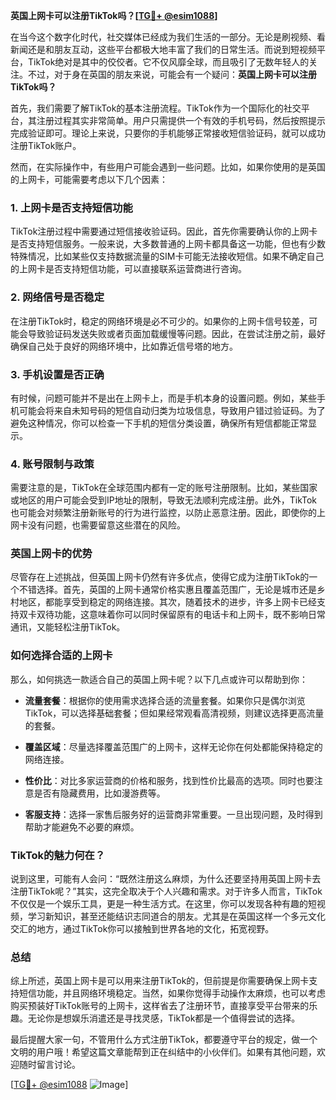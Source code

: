 **英国上网卡可以注册TikTok吗？[[TG💪+ @esim1088](https://t.me/s/esim1088)]**

在当今这个数字化时代，社交媒体已经成为我们生活的一部分。无论是刷视频、看新闻还是和朋友互动，这些平台都极大地丰富了我们的日常生活。而说到短视频平台，TikTok绝对是其中的佼佼者。它不仅风靡全球，而且吸引了无数年轻人的关注。不过，对于身在英国的朋友来说，可能会有一个疑问：**英国上网卡可以注册TikTok吗？**

首先，我们需要了解TikTok的基本注册流程。TikTok作为一个国际化的社交平台，其注册过程其实非常简单。用户只需提供一个有效的手机号码，然后按照提示完成验证即可。理论上来说，只要你的手机能够正常接收短信验证码，就可以成功注册TikTok账户。

然而，在实际操作中，有些用户可能会遇到一些问题。比如，如果你使用的是英国的上网卡，可能需要考虑以下几个因素：

### **1. 上网卡是否支持短信功能**
TikTok注册过程中需要通过短信接收验证码。因此，首先你需要确认你的上网卡是否支持短信服务。一般来说，大多数普通的上网卡都具备这一功能，但也有少数特殊情况，比如某些仅支持数据流量的SIM卡可能无法接收短信。如果不确定自己的上网卡是否支持短信功能，可以直接联系运营商进行咨询。

### **2. 网络信号是否稳定**
在注册TikTok时，稳定的网络环境是必不可少的。如果你的上网卡信号较差，可能会导致验证码发送失败或者页面加载缓慢等问题。因此，在尝试注册之前，最好确保自己处于良好的网络环境中，比如靠近信号塔的地方。

### **3. 手机设置是否正确**
有时候，问题可能并不是出在上网卡上，而是手机本身的设置问题。例如，某些手机可能会将来自未知号码的短信自动归类为垃圾信息，导致用户错过验证码。为了避免这种情况，你可以检查一下手机的短信分类设置，确保所有短信都能正常显示。

### **4. 账号限制与政策**
需要注意的是，TikTok在全球范围内都有一定的账号注册限制。比如，某些国家或地区的用户可能会受到IP地址的限制，导致无法顺利完成注册。此外，TikTok也可能会对频繁注册新账号的行为进行监控，以防止恶意注册。因此，即使你的上网卡没有问题，也需要留意这些潜在的风险。

### **英国上网卡的优势**
尽管存在上述挑战，但英国上网卡仍然有许多优点，使得它成为注册TikTok的一个不错选择。首先，英国的上网卡通常价格实惠且覆盖范围广，无论是城市还是乡村地区，都能享受到稳定的网络连接。其次，随着技术的进步，许多上网卡已经支持双卡双待功能，这意味着你可以同时保留原有的电话卡和上网卡，既不影响日常通讯，又能轻松注册TikTok。

### **如何选择合适的上网卡**
那么，如何挑选一款适合自己的英国上网卡呢？以下几点或许可以帮助到你：

- **流量套餐**：根据你的使用需求选择合适的流量套餐。如果你只是偶尔浏览TikTok，可以选择基础套餐；但如果经常观看高清视频，则建议选择更高流量的套餐。
  
- **覆盖区域**：尽量选择覆盖范围广的上网卡，这样无论你在何处都能保持稳定的网络连接。
  
- **性价比**：对比多家运营商的价格和服务，找到性价比最高的选项。同时也要注意是否有隐藏费用，比如漫游费等。

- **客服支持**：选择一家售后服务好的运营商非常重要。一旦出现问题，及时得到帮助才能避免不必要的麻烦。

### **TikTok的魅力何在？**
说到这里，可能有人会问：“既然注册这么麻烦，为什么还要坚持用英国上网卡去注册TikTok呢？”其实，这完全取决于个人兴趣和需求。对于许多人而言，TikTok不仅仅是一个娱乐工具，更是一种生活方式。在这里，你可以发现各种有趣的短视频，学习新知识，甚至还能结识志同道合的朋友。尤其是在英国这样一个多元文化交汇的地方，通过TikTok你可以接触到世界各地的文化，拓宽视野。

### **总结**
综上所述，英国上网卡是可以用来注册TikTok的，但前提是你需要确保上网卡支持短信功能，并且网络环境稳定。当然，如果你觉得手动操作太麻烦，也可以考虑购买预装好TikTok账号的上网卡，这样省去了注册环节，直接享受平台带来的乐趣。无论你是想娱乐消遣还是寻找灵感，TikTok都是一个值得尝试的选择。

最后提醒大家一句，不管用什么方式注册TikTok，都要遵守平台的规定，做一个文明的用户哦！希望这篇文章能帮到正在纠结中的小伙伴们。如果有其他问题，欢迎随时留言讨论。

[[TG💪+ @esim1088](https://t.me/s/esim1088) ![Image](https://i.postimg.cc/4NQfJmqS/Snipaste-2025-05-13-00-14-12.png)]